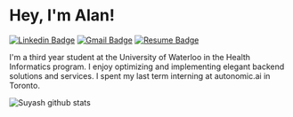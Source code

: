 # Hey, I'm Alan!

[![Linkedin Badge](https://img.shields.io/badge/-LinkedIn-blue?style=flat-rectangle&logo=Linkedin&logoColor=white&link=https://www.linkedin.com/in/alanxie29/)](https://www.linkedin.com/in/alanxie29/)
[![Gmail Badge](https://img.shields.io/badge/-Gmail-c14438?style=flat-rectangle&logo=Gmail&logoColor=white&link=mailto:alanxie29@gmail.com)](mailto:alanxie29@gmail.com)
[![Resume Badge](https://img.shields.io/badge/-Resume-B2BEC3?style=flat-rectangle&link=https://github.com/alanxie29/personal-website/blob/master/src/assets/resume.pdf)](https://github.com/alanxie29/personal-website/blob/master/src/assets/resume.pdf)

I'm a third year student at the University of Waterloo in the Health Informatics program. I enjoy optimizing and implementing elegant backend solutions and services. I spent my last term interning at autonomic.ai in Toronto.

![Suyash github stats](https://github-readme-stats.vercel.app/api?username=alanxie29&hide=["issues"]&show_icons=true)

